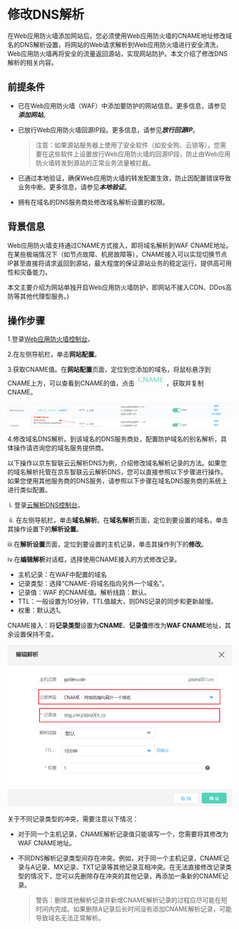 # 修改DNS解析

在Web应用防火墙添加网站后，您必须使用Web应用防火墙的CNAME地址修改域名的DNS解析设置，将网站的Web请求解析到Web应用防火墙进行安全清洗，Web应用防火墙再将安全的流量返回源站，实现网站防护。本文介绍了修改DNS解析的相关内容。

## 前提条件

- 已在Web应用防火墙（WAF）中添加要防护的网站信息。更多信息，请参见***添加网站***。

- 已放行Web应用防火墙回源IP段。更多信息，请参见***放行回源IP***。

  > 注意：如果源站服务器上使用了安全软件（如安全狗、云锁等），您需要在这些软件上设置放行Web应用防火墙的回源IP段，防止由Web应用防火墙转发到源站的正常业务流量被拦截。

- 已通过本地验证，确保Web应用防火墙的转发配置生效，防止因配置错误导致业务中断。更多信息，请参见***本地验证***。

- 拥有在域名的DNS服务商处修改域名解析设置的权限。

## 背景信息

Web应用防火墙支持通过CNAME方式接入，即将域名解析到WAF CNAME地址。在某些极端情况下（如节点故障、机房故障等），CNAME接入可以实现切换节点IP甚至直接将请求返回到源站，最大程度的保证源站业务的稳定运行，提供高可用性和灾备能力。

本文主要介绍为网站单独开启Web应用防火墙防护，即网站不接入CDN、DDos高防等其他代理型服务。)

## 操作步骤

1.登录[Web应用防火墙控制台]()。

2.在左侧导航栏，单击**网站配置**。

3.获取CNAME值。在**网站配置**页面，定位到您添加的域名，将鼠标悬浮到CNAME上方，可以查看到CNAME的值，点击 ![image](../../../..\image\WAF\join-in-WAF\本地验证\Checking-Click-Cname.png)，获取并复制CNAME。

![image](../../../..\image\WAF\join-in-WAF\本地验证\Checking-Get-Cname.png)

4.修改域名DNS解析。到该域名的DNS服务商处，配置防护域名的别名解析，具体操作请咨询您的域名服务提供商。

   以下操作以京东智联云云解析DNS为例，介绍修改域名解析记录的方法。如果您的域名解析托管在京东智联云云解析DNS，您可以直接参照以下步骤进行操作。如果您使用其他服务商的DNS服务，请参照以下步骤在域名DNS服务商的系统上进行类似配置。

​	i. 登录[云解析DNS控制台](https://dns-console.jdcloud.com/list)。

​	ii. 在左侧导航栏，单击**域名解析**。在**域名解析**页面，定位到要设置的域名，单击其操作设置下的**解析设置**。

​	iii.在**解析设置**页面，定位到要设置的主机记录，单击其操作列下的**修改**。

​    iv.在**编辑解析**对话框，选择使用CNAME接入的方式修改记录。

- 主机记录：在WAF中配置的域名
- 记录类型：选择“CNAME-将域名指向另外一个域名”。
- 记录值：WAF 的CNAME值。解析线路：默认。
- TTL：一般设置为10分钟，TTL值越大，则DNS记录的同步和更新越慢。
- 权重：默认选1。

​		CNAME接入：将**记录类型**设置为**CNAME**、**记录值**修改为**WAF CNAME**地址，其余设置保持不变。

![image](../../../..\image\WAF\join-in-WAF\本地验证\DNS-Modify.png)

关于不同记录类型的冲突，需要注意以下情况：

- 对于同一个主机记录，CNAME解析记录值只能填写一个，您需要将其修改为WAF CNAME地址。

- 不同DNS解析记录类型间存在冲突。例如，对于同一个主机记录，CNAME记录与A记录、MX记录、TXT记录等其他记录互相冲突。在无法直接修改记录类型的情况下，您可以先删除存在冲突的其他记录，再添加一条新的CNAME记录。

  > 警告：删除其他解析记录并新增CNAME解析记录的过程应尽可能在短时间内完成。如果删除A记录后长时间没有添加CNAME解析记录，可能导致域名无法正常解析。